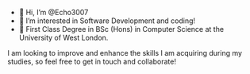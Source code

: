 - 👋 Hi, I’m @Echo3007
- 👀 I’m interested in Software Development and coding!
- 🌱 First Class Degree in BSc (Hons) in Computer Science at the University of West London.

I am looking to improve and enhance the skills I am acquiring during my studies, so feel free to get in touch and collaborate!
